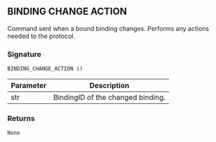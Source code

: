 ## BINDING CHANGE ACTION

Command sent when a bound binding changes. Performs any actions needed to the protocol.


### Signature

`BINDING_CHANGE_ACTION ()`

| Parameter | Description |
| --- | --- |
| str | BindingID of the changed binding. |


### Returns

`None`